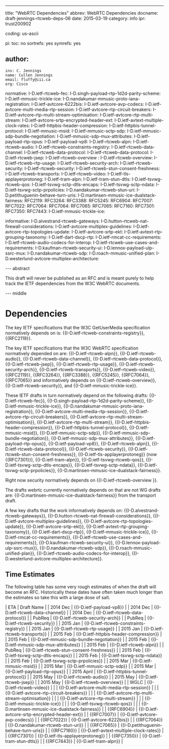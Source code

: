 ---
title: "WebRTC Dependencies"
abbrev: WebRTC Dependencies
docname: draft-jennings-rtcweb-deps-06
date: 2015-03-19
category: info
ipr: trust200902

coding: us-ascii

pi:
  toc: no
  sortrefs: yes
  symrefs: yes

author:
 -
    ins: C. Jennings
    name: Cullen Jennings
    email: fluffy@iii.ca
    org: Cisco 


normative:
  I-D.ietf-rtcweb-fec:
  I-D.singh-payload-rtp-1d2d-parity-scheme:
  I-D.ietf-mmusic-trickle-ice:
  I-D.nandakumar-mmusic-proto-iana-registration:
  I-D.ietf-avtcore-6222bis:
  I-D.ietf-avtcore-avp-codecs:
  I-D.ietf-avtcore-multi-media-rtp-session:
  I-D.ietf-avtcore-rtp-circuit-breakers:
  I-D.ietf-avtcore-rtp-multi-stream-optimisation:
  I-D.ietf-avtcore-rtp-multi-stream:
  I-D.ietf-avtcore-srtp-encrypted-header-ext:
  I-D.ietf-avtext-multiple-clock-rates:
  I-D.ietf-httpbis-header-compression:
  I-D.ietf-httpbis-tunnel-protocol:
  I-D.ietf-mmusic-msid:
  I-D.ietf-mmusic-sctp-sdp:
  I-D.ietf-mmusic-sdp-bundle-negotiation:
  I-D.ietf-mmusic-sdp-mux-attributes:
  I-D.ietf-payload-rtp-opus:
  I-D.ietf-payload-vp8:
  I-D.ietf-rtcweb-alpn:
  I-D.ietf-rtcweb-audio:
  I-D.ietf-rtcweb-constraints-registry:
  I-D.ietf-rtcweb-data-channel:
  I-D.ietf-rtcweb-data-protocol:
  I-D.ietf-rtcweb-data-protocol:
  I-D.ietf-rtcweb-jsep:
  I-D.ietf-rtcweb-overview :
  I-D.ietf-rtcweb-overview:
  I-D.ietf-rtcweb-rtp-usage:
  I-D.ietf-rtcweb-security-arch:
  I-D.ietf-rtcweb-security:
  I-D.ietf-rtcweb-security:
  I-D.ietf-rtcweb-stun-consent-freshness:
  I-D.ietf-rtcweb-transports:
  I-D.ietf-rtcweb-video:
  I-D.ietf-tls-applayerprotoneg:
  I-D.ietf-tram-alpn:
  I-D.ietf-tram-stun-dtls:
  I-D.ietf-tsvwg-rtcweb-qos:
  I-D.ietf-tsvwg-sctp-dtls-encaps:
  I-D.ietf-tsvwg-sctp-ndata:
  I-D.ietf-tsvwg-sctp-prpolicies:
  I-D.nandakumar-rtcweb-stun-uri:
  I-D.petithuguenin-behave-turn-uris:
  I-D.martinsen-mmusic-ice-dualstack-fairness:
  RFC2119:
  RFC3264:
  RFC3388:
  RFC5245:
  RFC6904:
  RFC7007:
  RFC7022:
  RFC7064:
  RFC7064:
  RFC7065:
  RFC7065:
  RFC7160:
  RFC7301:
  RFC7350:
  RFC7443:
  I-D.ietf-mmusic-trickle-ice:
  

informative:
  I-D.alvestrand-rtcweb-gateways:
  I-D.hutton-rtcweb-nat-firewall-considerations:
  I-D.ietf-avtcore-multiplex-guidelines:
  I-D.ietf-avtcore-rtp-topologies-update:
  I-D.ietf-avtcore-srtp-ekt:
  I-D.ietf-avtext-rtp-grouping-taxonomy:
  I-D.ietf-dart-dscp-rtp:
  I-D.ietf-rmcat-cc-requirements:
  I-D.ietf-rtcweb-audio-codecs-for-interop:
  I-D.ietf-rtcweb-use-cases-and-requirements:
  I-D.kaufman-rtcweb-security-ui:
  I-D.lennox-payload-ulp-ssrc-mux:
  I-D.nandakumar-rtcweb-sdp:
  I-D.roach-mmusic-unified-plan:
  I-D.westerlund-avtcore-multiplex-architecture:


--- abstract

This draft will never be published as an RFC and is meant purely to help track the
IETF dependencies from the W3C WebRTC documents.

--- middle

Dependencies
============

The key IETF specifications that the W3C GetUserMedia specification normatively depends on is:
{{I-D.ietf-rtcweb-constraints-registry}},
{{RFC2119}}.

The key IETF specifications that the W3C WebRTC specification normatively
depended on are:
{{I-D.ietf-rtcweb-alpn}},
{{I-D.ietf-rtcweb-audio}},
{{I-D.ietf-rtcweb-data-channel}},
{{I-D.ietf-rtcweb-data-protocol}},
{{I-D.ietf-rtcweb-jsep}},
{{I-D.ietf-rtcweb-rtp-usage}},
{{I-D.ietf-rtcweb-security-arch}},
{{I-D.ietf-rtcweb-transports}},
{{I-D.ietf-rtcweb-video}},
{{RFC2119}},
{{RFC3264}},
{{RFC3388}},
{{RFC5245}},
{{RFC7064}},
{{RFC7065}}
and informatively depends on 
{{I-D.ietf-rtcweb-overview}}, 
{{I-D.ietf-rtcweb-security}},
and 
{{I-D.ietf-mmusic-trickle-ice}}.

These IETF drafts in turn normatively depend on the following drafts:
{{I-D.ietf-rtcweb-fec}},
{{I-D.singh-payload-rtp-1d2d-parity-scheme}},
{{I-D.ietf-mmusic-trickle-ice}},
{{I-D.nandakumar-mmusic-proto-iana-registration}},
{{I-D.ietf-avtcore-multi-media-rtp-session}}, 
{{I-D.ietf-avtcore-rtp-circuit-breakers}}, 
{{I-D.ietf-avtcore-rtp-multi-stream-optimisation}}, 
{{I-D.ietf-avtcore-rtp-multi-stream}}, 
{{I-D.ietf-httpbis-header-compression}}, 
{{I-D.ietf-httpbis-tunnel-protocol}},
{{I-D.ietf-mmusic-msid}}, 
{{I-D.ietf-mmusic-sctp-sdp}}, 
{{I-D.ietf-mmusic-sdp-bundle-negotiation}}, 
{{I-D.ietf-mmusic-sdp-mux-attributes}}, 
{{I-D.ietf-payload-rtp-opus}}, 
{{I-D.ietf-payload-vp8}},
{{I-D.ietf-rtcweb-alpn}}, 
{{I-D.ietf-rtcweb-data-protocol}}, 
{{I-D.ietf-rtcweb-security}}, 
{{I-D.ietf-rtcweb-stun-consent-freshness}}, 
{{I-D.ietf-tls-applayerprotoneg}} (now {{RFC7301}}),
{{I-D.ietf-tram-alpn}}, 
{{I-D.ietf-tsvwg-rtcweb-qos}}, 
{{I-D.ietf-tsvwg-sctp-dtls-encaps}}, 
{{I-D.ietf-tsvwg-sctp-ndata}}, 
{{I-D.ietf-tsvwg-sctp-prpolicies}},
{{I-D.martinsen-mmusic-ice-dualstack-fairness}}.


Right now security normatively depends on
{{I-D.ietf-rtcweb-overview }}.


The drafts webrtc currently normatively depends on that are not WG drafts are:
{{I-D.martinsen-mmusic-ice-dualstack-fairness}}
from the transport draft.


A few key drafts that the work informatively depends on:
{{I-D.alvestrand-rtcweb-gateways}}, 
{{I-D.hutton-rtcweb-nat-firewall-considerations}}, 
{{I-D.ietf-avtcore-multiplex-guidelines}}, 
{{I-D.ietf-avtcore-rtp-topologies-update}}, 
{{I-D.ietf-avtcore-srtp-ekt}}, 
{{I-D.ietf-avtext-rtp-grouping-taxonomy}}, 
{{I-D.ietf-dart-dscp-rtp}}, 
{{I-D.ietf-mmusic-trickle-ice}}, 
{{I-D.ietf-rmcat-cc-requirements}}, 
{{I-D.ietf-rtcweb-use-cases-and-requirements}}, 
{{I-D.kaufman-rtcweb-security-ui}}, 
{{I-D.lennox-payload-ulp-ssrc-mux}}, 
{{I-D.nandakumar-rtcweb-sdp}}, 
{{I-D.roach-mmusic-unified-plan}}, 
{{I-D.ietf-rtcweb-audio-codecs-for-interop}},
{{I-D.westerlund-avtcore-multiplex-architecture}}.


Time Estimates
-

The following table has some very rough estimates of when the draft will become an
RFC. Historically these dates have often taken much longer than the estimates
so take this with a large dose of salt.

| ETA            | Draft Name  |
| 2014 Dec       | {{I-D.ietf-payload-vp8}}  |
| 2014 Dec       | {{I-D.ietf-rtcweb-data-channel}}  |
| 2014 Dec       | {{I-D.ietf-rtcweb-data-protocol}}  |
| PubReq         | {{I-D.ietf-rtcweb-security-arch}}  |
| PubReq        | {{I-D.ietf-rtcweb-security}}  |
| 2015 Jan       | {{I-D.ietf-rtcweb-constraints-registry}}  |
| 2015 Jan       | {{I-D.ietf-rtcweb-rtp-usage}}  |
| 2015 Jan       | {{I-D.ietf-rtcweb-transports}}  |
| 2015 Feb       | {{I-D.ietf-httpbis-header-compression}}  |
| 2015 Feb       | {{I-D.ietf-mmusic-sdp-bundle-negotiation}}  |
| 2015 Feb       | {{I-D.ietf-mmusic-sdp-mux-attributes}}  |
| 2015 Feb       | {{I-D.ietf-rtcweb-alpn}}  |
| PubReq       | {{I-D.ietf-rtcweb-stun-consent-freshness}}  |
| 2015 Feb       | {{I-D.ietf-tsvwg-sctp-dtls-encaps}}  |
| 2015 Feb       | {{I-D.ietf-tsvwg-sctp-ndata}}  |
| 2015 Feb       | {{I-D.ietf-tsvwg-sctp-prpolicies}}  |
| 2015 Mar       | {{I-D.ietf-mmusic-msid}}  |
| 2015 Mar       | {{I-D.ietf-mmusic-sctp-sdp}}  |
| 2015 Mar       | {{I-D.ietf-payload-rtp-opus}}  |
| 2015 April     | {{I-D.ietf-httpbis-tunnel-protocol}} |
| 2015 May       | {{I-D.ietf-rtcweb-audio}}  |
| 2015 May       | {{I-D.ietf-rtcweb-jsep}}  |
| 2015 May       | {{I-D.ietf-rtcweb-overview}}  |
| WGLC       | {{I-D.ietf-rtcweb-video}}  |
|                | {{I-D.ietf-avtcore-multi-media-rtp-session}}  |
|                | {{I-D.ietf-avtcore-rtp-circuit-breakers}}  |
|                | {{I-D.ietf-avtcore-rtp-multi-stream-optimisation}}  |
|                | {{I-D.ietf-avtcore-rtp-multi-stream}}  |
|                | {{I-D.ietf-mmusic-trickle-ice}}  |
|                | {{I-D.ietf-tsvwg-rtcweb-qos}}  |
|                | {{I-D.martinsen-mmusic-ice-dualstack-fairness}} |
| {{RFC6904}}    | {{I-D.ietf-avtcore-srtp-encrypted-header-ext}}  |
| {{RFC7007}}    | {{I-D.ietf-avtcore-avp-codecs}}  |
| {{RFC7022}}    | {{I-D.ietf-avtcore-6222bis}}  |
| {{RFC7064}}    | {{I-D.nandakumar-rtcweb-stun-uri}}  |
| {{RFC7065}}    | {{I-D.petithuguenin-behave-turn-uris}}  |
| {{RFC7160}}    | {{I-D.ietf-avtext-multiple-clock-rates}}  |
| {{RFC7301}}    | {{I-D.ietf-tls-applayerprotoneg}}  |
| {{RFC7350}}    | {{I-D.ietf-tram-stun-dtls}}  |
| {{RFC7443}}    | {{I-D.ietf-tram-alpn}}  |

